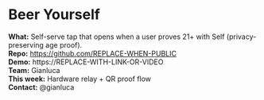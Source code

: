 # Beer Yourself
**What:** Self-serve tap that opens when a user proves 21+ with Self (privacy-preserving age proof).  
**Repo:** https://github.com/REPLACE-WHEN-PUBLIC  
**Demo:** https://REPLACE-WITH-LINK-OR-VIDEO  
**Team:** Gianluca  
**This week:** Hardware relay + QR proof flow  
**Contact:** @gianluca

